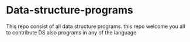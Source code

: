 # Data-structure-programs
This repo consist of all data structure programs.
this repo welcome you all to contribute DS also programs in any of the language
